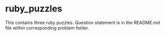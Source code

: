 ruby_puzzles
============

This contains three ruby puzzles. Question statement is in the README.md file within corresponding problem folder.
